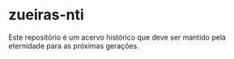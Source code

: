 # zueiras-nti
Este repositório é um acervo histórico que deve ser mantido pela eternidade para as próximas gerações.
